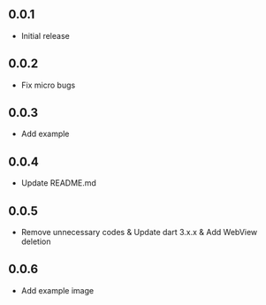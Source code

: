 ## 0.0.1

- Initial release

## 0.0.2

- Fix micro bugs

## 0.0.3

- Add example

## 0.0.4

- Update README.md

## 0.0.5

- Remove unnecessary codes & Update dart 3.x.x & Add WebView deletion

## 0.0.6

- Add example image
